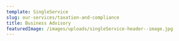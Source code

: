 ```yaml
---
template: SingleService
slug: our-services/taxation-and-compliance
title: Business Advisory
featuredImage: /images/uploads/singleService-header--image.jpg
---
```

